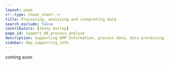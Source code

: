 ```yaml
---
layout: page
<!--type: cheat_sheet-->
title: Processing, analysing and intepreting data
search_exclude: false
contributors: [Jenny Ostrop]
page_id: support_08_process_analyse
description: Supporting DMP Information, process data, data processing, analyse data, data analysis, analyze, analyzis
sidebar: dmp_supporting_info
---
```


coming soon